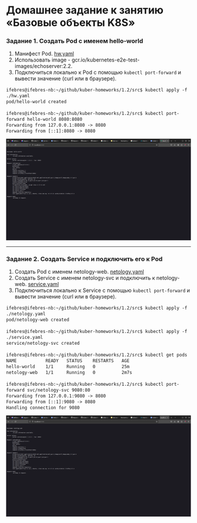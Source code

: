 # Домашнее задание к занятию «Базовые объекты K8S»

### Задание 1. Создать Pod с именем hello-world

1. Манифест Pod. [hw.yaml](src%2Fhw.yaml)
2. Использовать image - gcr.io/kubernetes-e2e-test-images/echoserver:2.2.
3. Подключиться локально к Pod с помощью `kubectl port-forward` и вывести значение (curl или в браузере).
```commandline
ifebres@ifebres-nb:~/github/kuber-homeworks/1.2/src$ kubectl apply -f ./hw.yaml 
pod/hello-world created

ifebres@ifebres-nb:~/github/kuber-homeworks/1.2/src$ kubectl port-forward hello-world 8080:8080
Forwarding from 127.0.0.1:8080 -> 8080
Forwarding from [::1]:8080 -> 8080
```
![img.png](img.png)

------

### Задание 2. Создать Service и подключить его к Pod

1. Создать Pod с именем netology-web.  [netology.yaml](src%2Fnetology.yaml)
2. Создать Service с именем netology-svc и подключить к netology-web. [service.yaml](src%2Fservice.yaml)
3. Подключиться локально к Service с помощью `kubectl port-forward` и вывести значение (curl или в браузере).
```commandline
ifebres@ifebres-nb:~/github/kuber-homeworks/1.2/src$ kubectl apply -f ./netology.yaml 
pod/netology-web created

ifebres@ifebres-nb:~/github/kuber-homeworks/1.2/src$ kubectl apply -f ./service.yaml 
service/netology-svc created

ifebres@ifebres-nb:~/github/kuber-homeworks/1.2/src$ kubectl get pods
NAME           READY   STATUS    RESTARTS   AGE
hello-world    1/1     Running   0          25m
netology-web   1/1     Running   0          2m7s

ifebres@ifebres-nb:~/github/kuber-homeworks/1.2/src$ kubectl port-forward svc/netology-svc 9080:80
Forwarding from 127.0.0.1:9080 -> 8080
Forwarding from [::1]:9080 -> 8080
Handling connection for 9080
```
![img_1.png](img_1.png)